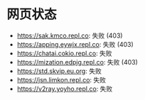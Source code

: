 # 网页状态
- https://sak.kmco.repl.co: 失败 (403)
- https://apping.eywjx.repl.co: 失败 (403)
- https://chatai.cokio.repl.co: 失败
- https://mization.edpjg.repl.co: 失败 (403)
- https://std.skvip.eu.org: 失败
- https://jsn.limkon.repl.co: 失败
- https://v2ray.yoyho.repl.co: 失败
